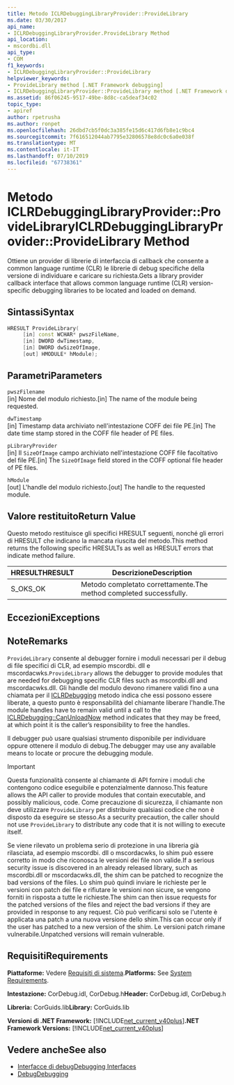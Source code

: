```yaml
---
title: Metodo ICLRDebuggingLibraryProvider::ProvideLibrary
ms.date: 03/30/2017
api_name:
- ICLRDebuggingLibraryProvider.ProvideLibrary Method
api_location:
- mscordbi.dll
api_type:
- COM
f1_keywords:
- ICLRDebuggingLibraryProvider::ProvideLibrary
helpviewer_keywords:
- ProvideLibrary method [.NET Framework debugging]
- ICLRDebuggingLibraryProvider::ProvideLibrary method [.NET Framework debugging]
ms.assetid: 86f06245-9517-49be-8d8c-ca5deaf34c02
topic_type:
- apiref
author: rpetrusha
ms.author: ronpet
ms.openlocfilehash: 26dbd7cb5f0dc3a385fe15d6c417d6fb8e1c9bc4
ms.sourcegitcommit: 7f616512044ab7795e32806578e8dc0c6a0e038f
ms.translationtype: MT
ms.contentlocale: it-IT
ms.lasthandoff: 07/10/2019
ms.locfileid: "67738361"
---
```

# <a name="iclrdebugginglibraryproviderprovidelibrary-method"></a><span data-ttu-id="d968a-102">Metodo ICLRDebuggingLibraryProvider::ProvideLibrary</span><span class="sxs-lookup"><span data-stu-id="d968a-102">ICLRDebuggingLibraryProvider::ProvideLibrary Method</span></span>
<span data-ttu-id="d968a-103">Ottiene un provider di librerie di interfaccia di callback che consente a common language runtime (CLR) le librerie di debug specifiche della versione di individuare e caricare su richiesta.</span><span class="sxs-lookup"><span data-stu-id="d968a-103">Gets a library provider callback interface that allows common language runtime (CLR) version-specific debugging libraries to be located and loaded on demand.</span></span>  
  
## <a name="syntax"></a><span data-ttu-id="d968a-104">Sintassi</span><span class="sxs-lookup"><span data-stu-id="d968a-104">Syntax</span></span>  
  
```cpp  
HRESULT ProvideLibrary(  
     [in] const WCHAR* pwszFileName,  
     [in] DWORD dwTimestamp,  
     [in] DWORD dwSizeOfImage,  
     [out] HMODULE* hModule);  
```  
  
## <a name="parameters"></a><span data-ttu-id="d968a-105">Parametri</span><span class="sxs-lookup"><span data-stu-id="d968a-105">Parameters</span></span>  
 `pwszFilename`  
 <span data-ttu-id="d968a-106">[in] Nome del modulo richiesto.</span><span class="sxs-lookup"><span data-stu-id="d968a-106">[in] The name of the module being requested.</span></span>  
  
 `dwTimestamp`  
 <span data-ttu-id="d968a-107">[in] Timestamp data archiviato nell'intestazione COFF dei file PE.</span><span class="sxs-lookup"><span data-stu-id="d968a-107">[in] The date time stamp stored in the COFF file header of PE files.</span></span>  
  
 `pLibraryProvider`  
 <span data-ttu-id="d968a-108">[in] Il `SizeOfImage` campo archiviato nell'intestazione COFF file facoltativo del file PE.</span><span class="sxs-lookup"><span data-stu-id="d968a-108">[in] The `SizeOfImage` field stored in the COFF optional file header of PE files.</span></span>  
  
 `hModule`  
 <span data-ttu-id="d968a-109">[out] L'handle del modulo richiesto.</span><span class="sxs-lookup"><span data-stu-id="d968a-109">[out] The handle to the requested module.</span></span>  
  
## <a name="return-value"></a><span data-ttu-id="d968a-110">Valore restituito</span><span class="sxs-lookup"><span data-stu-id="d968a-110">Return Value</span></span>  
 <span data-ttu-id="d968a-111">Questo metodo restituisce gli specifici HRESULT seguenti, nonché gli errori di HRESULT che indicano la mancata riuscita del metodo.</span><span class="sxs-lookup"><span data-stu-id="d968a-111">This method returns the following specific HRESULTs as well as HRESULT errors that indicate method failure.</span></span>  
  
|<span data-ttu-id="d968a-112">HRESULT</span><span class="sxs-lookup"><span data-stu-id="d968a-112">HRESULT</span></span>|<span data-ttu-id="d968a-113">Descrizione</span><span class="sxs-lookup"><span data-stu-id="d968a-113">Description</span></span>|  
|-------------|-----------------|  
|<span data-ttu-id="d968a-114">S_OK</span><span class="sxs-lookup"><span data-stu-id="d968a-114">S_OK</span></span>|<span data-ttu-id="d968a-115">Metodo completato correttamente.</span><span class="sxs-lookup"><span data-stu-id="d968a-115">The method completed successfully.</span></span>|  
  
## <a name="exceptions"></a><span data-ttu-id="d968a-116">Eccezioni</span><span class="sxs-lookup"><span data-stu-id="d968a-116">Exceptions</span></span>  
  
## <a name="remarks"></a><span data-ttu-id="d968a-117">Note</span><span class="sxs-lookup"><span data-stu-id="d968a-117">Remarks</span></span>  
 <span data-ttu-id="d968a-118">`ProvideLibrary` consente al debugger fornire i moduli necessari per il debug di file specifici di CLR, ad esempio mscordbi. dll e mscordacwks.</span><span class="sxs-lookup"><span data-stu-id="d968a-118">`ProvideLibrary` allows the debugger to provide modules that are needed for debugging specific CLR files such as mscordbi.dll and mscordacwks.dll.</span></span> <span data-ttu-id="d968a-119">Gli handle del modulo devono rimanere validi fino a una chiamata per il [ICLRDebugging](../../../../docs/framework/unmanaged-api/debugging/iclrdebugging-canunloadnow-method.md) metodo indica che essi possono essere liberate, a questo punto è responsabilità del chiamante liberare l'handle.</span><span class="sxs-lookup"><span data-stu-id="d968a-119">The module handles have to remain valid until a call to the [ICLRDebugging::CanUnloadNow](../../../../docs/framework/unmanaged-api/debugging/iclrdebugging-canunloadnow-method.md) method indicates that they may be freed, at which point it is the caller’s responsibility to free the handles.</span></span>  
  
 <span data-ttu-id="d968a-120">Il debugger può usare qualsiasi strumento disponibile per individuare oppure ottenere il modulo di debug.</span><span class="sxs-lookup"><span data-stu-id="d968a-120">The debugger may use any available means to locate or procure the debugging module.</span></span>  
  
> [!IMPORTANT]
>  <span data-ttu-id="d968a-121">Questa funzionalità consente al chiamante di API fornire i moduli che contengono codice eseguibile e potenzialmente dannoso.</span><span class="sxs-lookup"><span data-stu-id="d968a-121">This feature allows the API caller to provide modules that contain executable, and possibly malicious, code.</span></span> <span data-ttu-id="d968a-122">Come precauzione di sicurezza, il chiamante non deve utilizzare `ProvideLibrary` per distribuire qualsiasi codice che non è disposto da eseguire se stesso.</span><span class="sxs-lookup"><span data-stu-id="d968a-122">As a security precaution, the caller should not use `ProvideLibrary` to distribute any code that it is not willing to execute itself.</span></span>  
>   
>  <span data-ttu-id="d968a-123">Se viene rilevato un problema serio di protezione in una libreria già rilasciata, ad esempio mscordbi. dll o mscordacwks, lo shim può essere corretto in modo che riconosca le versioni dei file non valide.</span><span class="sxs-lookup"><span data-stu-id="d968a-123">If a serious security issue is discovered in an already released library, such as mscordbi.dll or mscordacwks.dll, the shim can be patched to recognize the bad versions of the files.</span></span> <span data-ttu-id="d968a-124">Lo shim può quindi inviare le richieste per le versioni con patch dei file e rifiutare le versioni non sicure, se vengono forniti in risposta a tutte le richieste.</span><span class="sxs-lookup"><span data-stu-id="d968a-124">The shim can then issue requests for the patched versions of the files and reject the bad versions if they are provided in response to any request.</span></span> <span data-ttu-id="d968a-125">Ciò può verificarsi solo se l'utente è applicata una patch a una nuova versione dello shim.</span><span class="sxs-lookup"><span data-stu-id="d968a-125">This can occur only if the user has patched to a new version of the shim.</span></span> <span data-ttu-id="d968a-126">Le versioni patch rimane vulnerabile.</span><span class="sxs-lookup"><span data-stu-id="d968a-126">Unpatched versions will remain vulnerable.</span></span>  
  
## <a name="requirements"></a><span data-ttu-id="d968a-127">Requisiti</span><span class="sxs-lookup"><span data-stu-id="d968a-127">Requirements</span></span>  
 <span data-ttu-id="d968a-128">**Piattaforme:** Vedere [Requisiti di sistema](../../../../docs/framework/get-started/system-requirements.md).</span><span class="sxs-lookup"><span data-stu-id="d968a-128">**Platforms:** See [System Requirements](../../../../docs/framework/get-started/system-requirements.md).</span></span>  
  
 <span data-ttu-id="d968a-129">**Intestazione:** CorDebug.idl, CorDebug.h</span><span class="sxs-lookup"><span data-stu-id="d968a-129">**Header:** CorDebug.idl, CorDebug.h</span></span>  
  
 <span data-ttu-id="d968a-130">**Libreria:** CorGuids.lib</span><span class="sxs-lookup"><span data-stu-id="d968a-130">**Library:** CorGuids.lib</span></span>  
  
 <span data-ttu-id="d968a-131">**Versioni di .NET Framework:** [!INCLUDE[net_current_v40plus](../../../../includes/net-current-v40plus-md.md)]</span><span class="sxs-lookup"><span data-stu-id="d968a-131">**.NET Framework Versions:** [!INCLUDE[net_current_v40plus](../../../../includes/net-current-v40plus-md.md)]</span></span>  
  
## <a name="see-also"></a><span data-ttu-id="d968a-132">Vedere anche</span><span class="sxs-lookup"><span data-stu-id="d968a-132">See also</span></span>

- [<span data-ttu-id="d968a-133">Interfacce di debug</span><span class="sxs-lookup"><span data-stu-id="d968a-133">Debugging Interfaces</span></span>](../../../../docs/framework/unmanaged-api/debugging/debugging-interfaces.md)
- [<span data-ttu-id="d968a-134">Debug</span><span class="sxs-lookup"><span data-stu-id="d968a-134">Debugging</span></span>](../../../../docs/framework/unmanaged-api/debugging/index.md)
